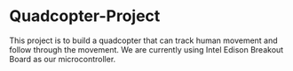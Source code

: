 # Quadcopter-Project

This project is to build a quadcopter that can track human movement and follow
through the movement. We are currently using Intel Edison Breakout Board as our 
microcontroller.